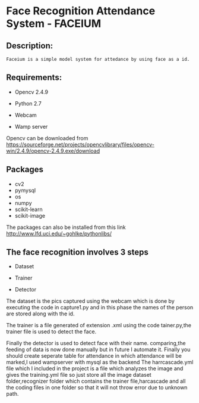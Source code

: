 # Face Recognition Attendance System - FACEIUM

## Description:
    Faceium is a simple model system for attedance by using face as a id.

## Requirements:

- Opencv 2.4.9

- Python 2.7

- Webcam
   
- Wamp server 

Opencv can be downloaded from
https://sourceforge.net/projects/opencvlibrary/files/opencv-win/2.4.9/opencv-2.4.9.exe/download

## Packages

- cv2
- pymysql
- os
- numpy
- scikit-learn
- scikit-image

The packages can also be installed from this link
http://www.lfd.uci.edu/~gohlke/pythonlibs/

## The face recognition involves 3 steps

- Dataset

- Trainer

- Detector


The dataset is the pics captured using the webcam which is done by executing the code 
in capture1.py and in this phase the names of the person are stored along with the id.

The trainer is a file generated of extension .xml using the code tainer.py,the trainer
file is used to detect the face.

Finally the detector is used to detect face with their name.
   comparing,the feeding of data is now done manually but in future I automate it.
   Finally you should create seperate table for attendance in which attendance will be marked,I
   used wampserver with mysql as the backend
   The harrcascade.yml file which I included in the project is a file which analyzes the image and 
   gives the training.yml file so just store all the image dataset folder,recognizer folder which 
   contains the trainer file,harcascade and all the coding files in one folder so that it will not
   throw error due to unknown path.
